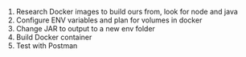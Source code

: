 1. Research Docker images to build ours from, look for node and java
2. Configure ENV variables and plan for volumes in docker
3. Change JAR to output to a new env folder 
4. Build Docker container 
5. Test with Postman